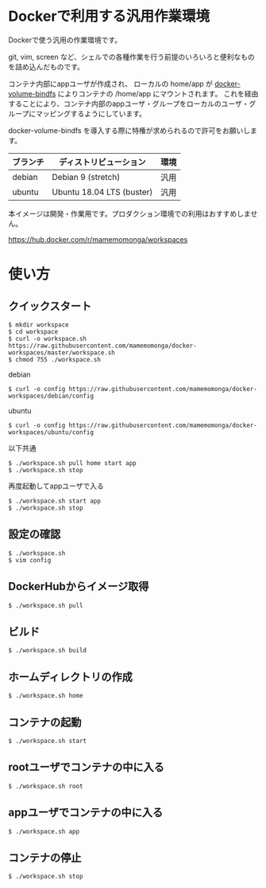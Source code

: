 # Dockerで利用する汎用作業環境

Dockerで使う汎用の作業環境です。

git, vim, screen など、シェルでの各種作業を行う前提のいろいろと便利なものを詰め込んだものです。

コンテナ内部にappユーザが作成され、
ローカルの home/app が [docker-volume-bindfs](https://github.com/lebokus/docker-volume-bindfs) によりコンテナの /home/app にマウントされます。
これを経由することにより、コンテナ内部のappユーザ・グループをローカルのユーザ・グループにマッピングするようにしています。

docker-volume-bindfs を導入する際に特権が求められるので許可をお願いします。

ブランチ | ディストリビューション    | 環境
---------|---------------------------|----
debian   | Debian 9 (stretch)        | 汎用
ubuntu   | Ubuntu 18.04 LTS (buster) | 汎用

本イメージは開発・作業用です。プロダクション環境での利用はおすすめしません。

https://hub.docker.com/r/mamemomonga/workspaces

# 使い方 

## クイックスタート

	$ mkdir workspace
	$ cd workspace
	$ curl -o workspace.sh https://raw.githubusercontent.com/mamemomonga/docker-workspaces/master/workspace.sh
	$ chmod 755 ./workspace.sh

debian

	$ curl -o config https://raw.githubusercontent.com/mamemomonga/docker-workspaces/debian/config

ubuntu

	$ curl -o config https://raw.githubusercontent.com/mamemomonga/docker-workspaces/ubuntu/config

以下共通

	$ ./workspace.sh pull home start app
	$ ./workspace.sh stop

再度起動してappユーザで入る

	$ ./workspace.sh start app
	$ ./workspace.sh stop

## 設定の確認

	$ ./workspace.sh
	$ vim config

## DockerHubからイメージ取得

	$ ./workspace.sh pull

## ビルド

	$ ./workspace.sh build

## ホームディレクトリの作成

	$ ./workspace.sh home

## コンテナの起動

	$ ./workspace.sh start

## rootユーザでコンテナの中に入る

	$ ./workspace.sh root

## appユーザでコンテナの中に入る

	$ ./workspace.sh app

## コンテナの停止

	$ ./workspace.sh stop

